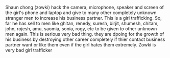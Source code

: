 
Shaun chong (zowki) hack the camera, microphone, speaker and screen of the girl's phone and laptop and give to many other completely unknown stranger men to increase his business partner. This is a girl trafficking. So, far he has sell to men like ghitan, renedy, suresh, birjit, shumesh, chitam, john, rojesh, amu, saomia, sonia, rogy, etc to be given to other unknown men again. This is serious very bad thing. they are dpoing for the growth of his business by destroying other career completely if thier contact business partner want or like them even if the girl hates them extremely. Zowki is very bad girl trafficker
